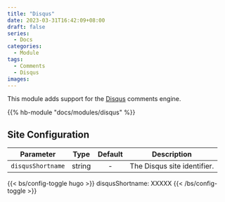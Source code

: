 ```yaml
---
title: "Disqus"
date: 2023-03-31T16:42:09+08:00
draft: false
series:
  - Docs
categories:
  - Module
tags:
  - Comments
  - Disqus
images:
---
```


This module adds support for the [Disqus](https://disqus.com) comments engine.

<!--more-->

{{% hb-module "docs/modules/disqus" %}}

## Site Configuration

| Parameter | Type | Default | Description |
| --------- | :--: | :-----: | ----------- |
| `disqusShortname` | string | - | The Disqus site identifier. |

{{< bs/config-toggle hugo >}}
disqusShortname: XXXXX
{{< /bs/config-toggle >}}
